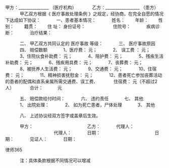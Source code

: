 
 甲方：_______________ （医疗机构）
　　　 乙方：_________________ （患方）
　　　 甲乙双方根据《
医疗事故处理条例
》之规定，经协商，在完全自愿的情况下达成如下协议：
　　　 一、患者基本情况：
　　　 姓名： 　　年龄： 　　性别： 　　籍贯： 　　住 址：
身份证号： 　　　　　　住院号：
　　　 疾病诊断：
　　　 治疗结果：


　　　 二、 甲乙双方共同认定的
医疗事故
等级：
　　　 三、 医疗事故原因
　　　 四、 赔偿数额
　　　 1、医疗费： 元；
　　　 2、
误工费
： 元；
　　　 3、住院伙食补助费： 元；
　　　 4、陪护费： 元；
　　　 5、残疾生活补助费： 元；
　　　 6、残疾用具费： 元；
　　　 7、丧葬费： 元；
　　　 8、被抚养人生活费： 元；
　　　 9、交通费： 元；
　　　 10、住宿费： 元；
　　　 11、精神损害抚慰金： 元；
　　　 12、患者死亡参加丧葬活动的患者的配偶和直系亲属所需交通费、误工费、
　　　 住宿费： 元（不超过2人）
　　　 合计： 　　　元


　　　 五、 赔偿款给付时间：
　　　 六、 违约责任
　　　 七、 其他
　　　 1、 出院处理：
　　　 2、 如为死亡患者，尸体处理
　　　 3、 其他


　　　 八、 上述协议经双方签字或盖章后生效。


　　　 甲方： 　　　　　　　　　　　　乙方：
　　　 代理人： 　　　　　　　　　　　代理人：
　　　 日期： 　　　　　　　　　　　　日期：
　　　 见证人：
　　　 日期：




 
律师365






　　　 注：具体条款根据不同情况可以增减 


 


 

 
 
 
 
 
  


  
 

  


  


  
 
 
 
 

